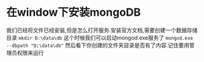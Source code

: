 # 在window下安装mongoDB
我们已经将文件已经安装,但是怎么打开服务.安装官方文档,需要创建一个数据存储目录
`mkdir D:\data\db`
这个时候我们可以启动mongod.exe服务了
`mongod.exe --dbpath "D:\data\db"`
然后看下你创建的文件夹目录是否有了内容.记住要用管理员权限来运行